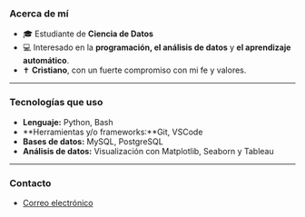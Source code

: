### Acerca de mí

- 🎓 Estudiante de **Ciencia de Datos**
- 💻 Interesado en la **programación, el análisis de datos** y **el aprendizaje automático**.
- ✝️ **Cristiano**, con un fuerte compromiso con mi fe y valores.

---

### Tecnologías que uso

- **Lenguaje:** Python, Bash
- **Herramientas y/o frameworks:**Git, VSCode
- **Bases de datos:** MySQL, PostgreSQL
- **Análisis de datos:** Visualización con Matplotlib, Seaborn y Tableau

---

### Contacto

- [Correo electrónico](mailto:edmb707@gmail.com)
